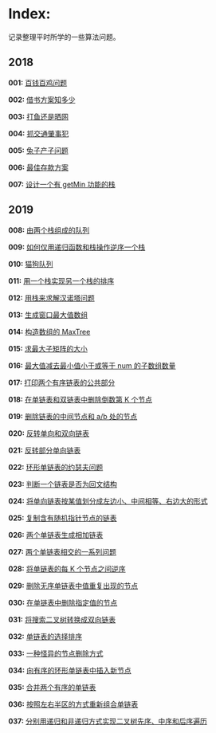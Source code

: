 # Index:

记录整理平时所学的一些算法问题。

## 2018

**001:** [百钱百鸡问题](src/001-百钱百鸡问题.md)

**002:** [借书方案知多少](src/002-借书方案知多少.md)

**003:** [打鱼还是晒网](src/003-打鱼还是晒网.md)

**004:** [抓交通肇事犯](src/004-抓交通肇事犯.md)

**005:** [兔子产子问题](src/005-兔子产子问题.md)

**006:** [最佳存款方案](src/006-最佳存款方案.md)

**007:** [设计一个有 getMin 功能的栈](src/007-设计一个有getMin功能的栈.md)

## 2019

**008:** [由两个栈组成的队列](src/008-由两个栈组成的队列.md)

**009:** [如何仅用递归函数和栈操作逆序一个栈](src/009-如何仅用递归函数和栈操作逆序一个栈.md)

**010:** [猫狗队列](src/010-猫狗队列.md)

**011:** [用一个栈实现另一个栈的排序](src/011-用一个栈实现另一个栈的排序.md)

**012:** [用栈来求解汉诺塔问题](src/012-用栈来求解汉诺塔问题.md)

**013:** [生成窗口最大值数组](src/013-生成窗口最大值数组.md)

**014:** [构造数组的 MaxTree](src/014-构造数组的MaxTree.md)

**015:** [求最大子矩阵的大小](src/015-求最大子矩阵的大小.md)

**016:** [最大值减去最小值小于或等于 num 的子数组数量](src/016-最大值减去最小值小于或等于num的子数组数量.md)

**017:** [打印两个有序链表的公共部分](src/017-打印两个有序链表的公共部分.md)

**018:** [在单链表和双链表中删除倒数第 K 个节点](src/018-在单链表和双链表中删除倒数第K个节点.md)

**019:** [删除链表的中间节点和 a/b 处的节点](src/019-删除链表的中间节点和a比b处的节点.md)

**020:** [反转单向和双向链表](src/020-反转单向和双向链表.md)

**021:** [反转部分单向链表](src/021-反转部分单向链表.md)

**022:** [环形单链表的约瑟夫问题](src/022-环形单链表的约瑟夫问题.md)

**023:** [判断一个链表是否为回文结构](src/023-判断一个链表是否为回文结构.md)

**024:** [将单向链表按某值划分成左边小、中间相等、右边大的形式](src/024-将单向链表按某值划分成左边小、中间相等、右边大的形式.md)

**025:** [复制含有随机指针节点的链表](src/025-复制含有随机指针节点的链表.md)

**026:** [两个单链表生成相加链表](src/026-两个单链表生成相加链表.md)

**027:** [两个单链表相交的一系列问题](src/027-两个单链表相交的一系列问题.md)

**028:** [将单链表的每 K 个节点之间逆序](src/028-将单链表的每K个节点之间逆序.md)

**029:** [删除无序单链表中值重复出现的节点](src/029-删除无序单链表中值重复出现的节点.md)

**030:** [在单链表中删除指定值的节点](src/030-在单链表中删除指定值的节点.md)

**031:** [将搜索二叉树转换成双向链表](src/031-将搜索二叉树转换成双向链表.md)

**032:** [单链表的选择排序](src/032-单链表的选择排序.md)

**033:** [一种怪异的节点删除方式](src/033-一种怪异的节点删除方式.md)

**034:** [向有序的环形单链表中插入新节点](src/034-向有序的环形单链表中插入新节点.md)

**035:** [合并两个有序的单链表](src/035-合并两个有序的单链表.md)

**036:** [按照左右半区的方式重新组合单链表](src/036-按照左右半区的方式重新组合单链表.md)

**037:** [分别用递归和非递归方式实现二叉树先序、中序和后序遍历](src/037-分别用递归和非递归方式实现二叉树先序、中序和后序遍历.md)

